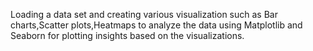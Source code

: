 Loading a data set and creating various visualization such as Bar charts,Scatter plots,Heatmaps to analyze the data using Matplotlib and Seaborn for plotting insights based on the visualizations.